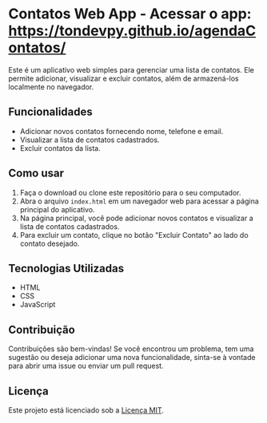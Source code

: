 # Contatos Web App - Acessar o app: https://tondevpy.github.io/agendaContatos/

Este é um aplicativo web simples para gerenciar uma lista de contatos. Ele permite adicionar, visualizar e excluir contatos, além de armazená-los localmente no navegador.

## Funcionalidades

- Adicionar novos contatos fornecendo nome, telefone e email.
- Visualizar a lista de contatos cadastrados.
- Excluir contatos da lista.

## Como usar

1. Faça o download ou clone este repositório para o seu computador.
2. Abra o arquivo `index.html` em um navegador web para acessar a página principal do aplicativo.
3. Na página principal, você pode adicionar novos contatos e visualizar a lista de contatos cadastrados.
4. Para excluir um contato, clique no botão "Excluir Contato" ao lado do contato desejado.

## Tecnologias Utilizadas

- HTML
- CSS
- JavaScript

## Contribuição

Contribuições são bem-vindas! Se você encontrou um problema, tem uma sugestão ou deseja adicionar uma nova funcionalidade, sinta-se à vontade para abrir uma issue ou enviar um pull request.

## Licença

Este projeto está licenciado sob a [Licença MIT](https://opensource.org/licenses/MIT).
